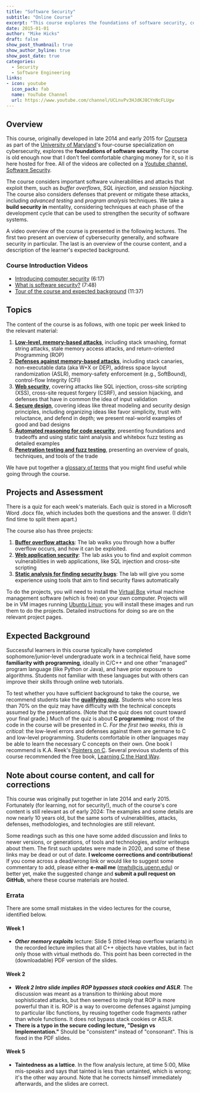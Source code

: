 ```yaml
---
title: "Software Security"
subtitle: "Online Course"
excerpt: "This course explores the foundations of software security, covering important software vulnerabilities and attacks that exploit them, such as buffer overflows, SQL injection, and session hijacking. The course also considers defenses that prevent or mitigate these attacks, including advanced testing and program analysis techniques. We take a 'build security in' mentality, considering techniques at each phase of the development cycle that can be used to strengthen the security of software systems."
date: 2015-01-01
author: "Mike Hicks"
draft: false
show_post_thumbnail: true
show_author_byline: true
show_post_date: true
categories:
  - Security
  - Software Engineering
links:
- icon: youtube
  icon_pack: fab
  name: YouTube Channel
  url: https://www.youtube.com/channel/UCLnvPv3HJdKJ8CYnNcFLUgw
---
```


## Overview

This course, originally developed in late 2014 and early 2015 for [Coursera](https://coursera.org/) as part of the [University of Maryland](https://www.umd.edu/)'s four-course specialization on cybersecurity, explores the **foundations of software security**. The course is old enough now that I don't feel comfortable charging money for it, so it is here hosted for free. All of the videos are collected on a [Youtube channel, Software Security](https://www.youtube.com/channel/UCLnvPv3HJdKJ8CYnNcFLUgw).

The course considers important software vulnerabilities and attacks that exploit them, such as *buffer overflows*, *SQL injection*, and *session hijacking*. The course also considers defenses that prevent or mitigate these attacks, including *advanced testing* and *program analysis* techniques. We take a **build security in** mentality, considering techniques at each phase of the development cycle that can be used to strengthen the security of software systems.

A video overview of the course is presented in the following lectures. The first two present an overview of cybersecurity generally, and software security in particular. The last is an overview of the course content, and a description of the learner's expected background.

### Course Introduction Videos

- [Introducing computer security](https://youtu.be/UZwxufJ4ABQ) (6:17)
- [What is software security?](https://youtu.be/3GQUxWWa78c) (7:48)
- [Tour of the course and expected background](https://youtu.be/C_x5znlu8ro) (11:37)

## Topics

The content of the course is as follows, with one topic per week linked to the relevant material:

1. [**Low-level, memory-based attacks**](../software-security-content/week1), including stack smashing, format string attacks, stale memory access attacks, and return-oriented Programming (ROP)
2. [**Defenses against memory-based attacks**](../software-security-content/week2), including stack canaries, non-executable data (aka W+X or DEP), address space layout randomization (ASLR), memory-safety enforcement (e.g., SoftBound), control-flow Integrity (CFI)
3. [**Web security**](../software-security-content/week3), covering attacks like SQL injection, cross-site scripting (XSS), cross-site request forgery (CSRF), and session hijacking, and defenses that have in common the idea of input validation
4. [**Secure design**](../software-security-content/week4), covering ideas like threat modeling and security design principles, including organizing ideas like favor simplicity, trust with reluctance, and defend in depth; we present real-world examples of good and bad designs
5. [**Automated reasoning for code security**](../software-security-content/week5), presenting foundations and tradeoffs and using static taint analysis and whitebox fuzz testing as detailed examples
6. [**Penetration testing and fuzz testing**](../software-security-content/week6), presenting an overview of goals, techniques, and tools of the trade

We have put together a [glossary of terms](../software-security-content/glossary) that you might find useful while going through the course.

## Projects and Assessment

There is a quiz for each week's materials. Each quiz is stored in a Microsoft Word .docx file, which includes both the questions and the answer. (I didn't find time to split them apart.)

The course also has three projects:

1. [**Buffer overflow attacks**](../software-security-content/project1): The lab walks you through how a buffer overflow occurs, and how it can be exploited.
2. [**Web application security**](../software-security-content/project2): The lab asks you to find and exploit common vulnerabilities in web applications, like SQL injection and cross-site scripting
3. [**Static analysis for finding security bugs**](../software-security-content/project3): The lab will give you some experience using tools that aim to find security flaws automatically

To do the projects, you will need to install the [Virtual Box](https://www.virtualbox.org/) virtual machine management software (which is free) on your own computer. Projects will be in VM images running [Ubuntu Linux](http://www.ubuntu.com/); you will install these images and run them to do the projects. Detailed instructions for doing so are on the relevant project pages.

## Expected Background

Successful learners in this course typically have completed sophomore/junior-level undergraduate work in a technical field, have some **familiarity with programming**, ideally in C/C++ and one other "managed" program language (like Python or Java), and have prior exposure to algorithms. Students not familiar with these languages but with others can improve their skills through online web tutorials.

To test whether you have sufficient background to take the course, we recommend students take the **[qualifying quiz](/courses/software-security/assets/qualifying_quiz.docx)**. Students who score less than 70% on the quiz may have difficulty with the technical concepts assumed by the presentations. (Note that the quiz does not count toward your final grade.) Much of the quiz is about **C programming**; most of the code in the course will be presented in C. *For the first two weeks, this is critical*: the low-level errors and defenses against them are germane to C and low-level programming. Students comfortable in other languages may be able to learn the necessary C concepts on their own. One book I recommend is K.A. Reek's [Pointers on C](http://www.cs.rit.edu/~kar/pointers.on.c/). Several previous students of this course recommended the free book, [Learning C the Hard Way](https://learncodethehardway.org/c/).

## Note about course content, and call for corrections

This course was originally put together in late 2014 and early 2015. Fortunately (for learning, not for security!), much of the course's core content is still relevant as of early 2024: The examples and some details are now nearly 10 years old, but the same sorts of vulnerabilities, attacks, defenses, methodologies, and technologies are still relevant.

Some readings such as this one have some added discussion and links to newer versions, or generations, of tools and technologies, and/or writeups about them. The first such updates were made in 2020, and some of these links may be dead or out of date. **I welcome corrections and contributions!** If you come across a dead/wrong link or would like to suggest some commentary to add, please either **e-mail me** (mwh@cis.upenn.edu) or better yet, make the suggested change and **submit a pull request on GitHub**, where these course materials are hosted.

### Errata

There are some small mistakes in the video lectures for the course, identified below.

#### Week 1

- ***Other memory exploits*** lecture: Slide 5 (titled Heap overflow variants) in the recorded lecture implies that all C++ objects have vtables, but in fact only those with virtual methods do. This point has been corrected in the (downloadable) PDF version of the slides.

#### Week 2

- ***Week 2 Intro slide implies ROP bypasses stack cookies and ASLR***. The discussion was meant as a transition to thinking about more sophisticated attacks, but then seemed to imply that ROP is more powerful than it is. ROP is a way to overcome defenses against jumping to particular libc functions, by reusing together code fragments rather than whole functions. It does not bypass stack cookies or ASLR.
- **There is a typo in the secure coding lecture, "Design vs Implementation."** Should be "consistent" instead of "consonant". This is fixed in the PDF slides.

#### Week 5

- **Taintedness as a lattice**. In the flow analysis lecture, at time 5:00, Mike mis-speaks and says that tainted is less than untainted, which is wrong; it's the other way around. Note that he corrects himself immediately afterwards, and the slides are correct.
